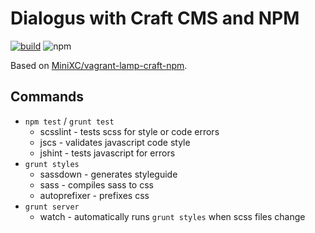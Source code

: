 Dialogus with Craft CMS and NPM
===============================

[![build](https://api.travis-ci.org/MEH-Design/dialogus-with-craftcms.svg)](https://travis-ci.org/MiniXC/dialogus-with-craftcms)
![npm](https://img.shields.io/badge/npm-v2.2.0-blue.svg?style=flat)

Based on [MiniXC/vagrant-lamp-craft-npm](https://github.com/MiniXC/vagrant-lamp-craft.npm).

Commands
--------
* `npm test` / `grunt test`
  * scsslint - tests scss for style or code errors
  * jscs - validates javascript code style
  * jshint - tests javascript for errors
* `grunt styles`
  * sassdown - generates styleguide
  * sass - compiles sass to css
  * autoprefixer - prefixes css
* `grunt server`
  * watch - automatically runs `grunt styles` when scss files change
